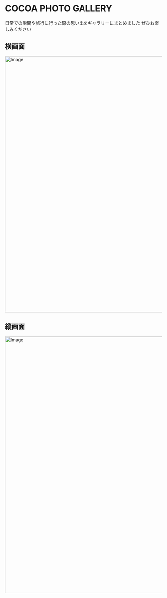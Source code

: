 # COCOA PHOTO GALLERY
日常での瞬間や旅行に行った際の思い出をギャラリーにまとめました
ぜひお楽しみください
## 横画面
<img width="1512" height="823" alt="Image" src="https://github.com/user-attachments/assets/328763d2-ccbe-43f2-91be-1772380fb684" />

## 縦画面
<img width="685" height="823" alt="Image" src="https://github.com/user-attachments/assets/8a3512aa-2942-4a6a-9c7a-76e87560fb14" />
